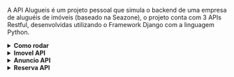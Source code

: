 A API Alugueis é um projeto pessoal que simula o backend de uma empresa de aluguéis de imóveis (baseado na Seazone), o projeto conta com 3 APIs Restful, desenvolvidas utilizando o Framework Django com a linguagem Python.

<details>
<summary><strong>Como rodar</strong></summary><br />

**Ambiente de desenvolvimento:**
  - Rode o comando `python3 -m venv env` para criar seu ambiente de desenvolvimento.
  - Rode o comando `env/Scripts/activate.bat` para acessar seu ambiente de desenvolvimento.

**Dependencias:**
  - Rode o comando `pip install django`
  - Rode o comando `pip install django_rest_framework`
  - Rode o comando `pip install requests`
  
**Start up:**
 - Rode o comando `python3 manage.py makemigrations`
 - Rode o comando `python3 manage.py migrate`
 - Rode o comando `python3 manage.py seed`
 - Por fim rode o comando `python3 manage.py runserver` para startar a aplicação.

**Testes:**
 - Rode o comando `python3 manage.py test` para rodas os testes da aplicação.

</details>

<details>
<summary><strong>Imovel API</strong></summary><br />

**`GET /imovel`**
 - Retorna todos imoveis:
```json
[
    {
        "id": "<imovelId>",
        "max_hospedes": "<max_hospedes>",
        "banheiros": "<banheiros>",
        "pet": "<pet>",
        "limpeza": "<limpeza>",
        "ativacao": "<ativacao>",
        "criacao": "<criacao>",
        "atualizacao": "<atualizacao>",
        "anuncios": ["<anuncios.id: anuncios.plataforma>"],
    },
    {
        "imovel 2 ..."
    }
]
```

**`GET /imovel/<imovel_id>`**
 - Retorna o imovel do id mencionado:
```json
{
    "id": "<imovelId>",
    "max_hospedes": "<max_hospedes>",
    "banheiros": "<banheiros>",
    "pet": "<pet>",
    "limpeza": "<limpeza>",
    "ativacao": "<ativacao>",
    "criacao": "<criacao>",
    "atualizacao": "<atualizacao>",
    "anuncios": ["<anuncios.id: anuncios.plataforma>"],
}
```

**`POST /imovel`**
 - Você deve preencher o body com os campos `max_hospedes`, `banheiros`, `pet` e `limpeza` exemplo:
 ```json
{
    "max_hospedes": 3,
    "banheiros": 2,
    "pet": true,
    "limpeza": 150.50
}
```
 - Em caso de sucesso, retorna as informações do imovel criado:
```json
{
    "id": "<imovelId>",
    "max_hospedes": "<max_hospedes>",
    "banheiros": "<banheiros>",
    "pet": "<pet>",
    "limpeza": "<limpeza>",
    "ativacao": "<ativacao>",
    "criacao": "<criacao>",
    "atualizacao": "<atualizacao>",
    "anuncios": ["<anuncios.id: anuncios.plataforma>"],
}
```

**`PUT /imovel/<imovel_id>`**
 - Você deve preencher o body com os campos `max_hospedes`, `banheiros`, `pet` e `limpeza` exemplo:
 ```json
{
    "max_hospedes": 4,
    "banheiros": 2,
    "pet": true,
    "limpeza": 150.50
}
```
 - Em caso de sucesso, retorna as informações do imovel atualizado:
```json
{
    "id": "<imovelId>",
    "max_hospedes": "<max_hospedes>",
    "banheiros": "<banheiros>",
    "pet": "<pet>",
    "limpeza": "<limpeza>",
    "ativacao": "<ativacao>",
    "criacao": "<criacao>",
    "atualizacao": "<atualizacao>",
    "anuncios": ["<anuncios.id: anuncios.plataforma>"],
}
```

**`DEL /imovel/<imovel_id>`**
 - Em caso de sucesso, retorna as informações de sucesso:
```json
{
    "res": "Object deleted!"
}
```
</details>

<details>
<summary><strong>Anuncio API</strong></summary><br />

**`GET /anuncio`**
 - Retorna todos anuncios:
```json
[
    {
        "id": "<anuncio_id>",
        "imovel_id": "<imovel_id>",
        "plataforma": "<plataforma>",
        "taxa_plataforma": "<taxa_plataforma>",
        "criacao": "<criacao>",
        "atualizacao": "<atualizacao>",
        "reservas": ["<reservas.id: reservas.preco_total>"],
    },
    {
        "anuncio 2 ..."
    }
]
```

**`GET /anuncio/<anuncio_id>`**
 - Retorna o anuncio do id mencionado:
```json
{
    "id": "<anuncio_id>",
    "imovel_id": "<imovel_id>",
    "plataforma": "<plataforma>",
    "taxa_plataforma": "<taxa_plataforma>",
    "criacao": "<criacao>",
    "atualizacao": "<atualizacao>",
    "reservas": ["<reservas.id: reservas.preco_total>"],
}
```

**`POST /anuncio`**
 - Você deve preencher o body com os campos `imovel_id`, `plataforma` e `taxa_plataforma` exemplo:
 ```json
{
    "imovel_id": "valid imovel id",
    "plataforma": "AirBnB",
    "taxa_plataforma": 150.50
}
```
 - Em caso de sucesso, retorna as informações do anuncio criado:
```json
{
    "id": "<anuncio_id>",
    "imovel_id": "<imovel_id>",
    "plataforma": "<plataforma>",
    "taxa_plataforma": "<taxa_plataforma>",
    "criacao": "<criacao>",
    "atualizacao": "<atualizacao>",
    "reservas": ["<reservas.id: reservas.preco_total>"],
}
```

**`PUT /anuncio/<anuncio_id>`**
 - Você deve preencher o body com os campos `imovel_id`, `plataforma` e `taxa_plataforma` exemplo:
 ```json
{
    "imovel_id": "valid imovel id",
    "plataforma": "AirBnB",
    "taxa_plataforma": 150.50
}
```
 - Em caso de sucesso, retorna as informações do anuncio atualizado:
```json
{
    "id": "<anuncio_id>",
    "imovel_id": "<imovel_id>",
    "plataforma": "<plataforma>",
    "taxa_plataforma": "<taxa_plataforma>",
    "criacao": "<criacao>",
    "atualizacao": "<atualizacao>",
    "reservas": ["<reservas.id: reservas.preco_total>"],
}
```

</details>

<details>
<summary><strong>Reserva API</strong></summary><br />

**`GET /reserva`**
 - Retorna todas reservas:
```json
[
    {
        "id": "<reserva_id>",
        "anuncio_id": "<anuncio_id>",
        "check_in": "<check_in>",
        "check_out": "<check_out>",
        "preco_total": "<preco_total>",
        "comentario": "<comentario>",
        "hospedes": "<hospedes>",
        "criacao": "<criacao>",
        "atualizacao": "<atualizacao>",
    },
    {
        "reserva 2 ..."
    }
]
```

**`GET /reserva/<reserva_id>`**
 - Retorna reserva do id mencionado:
```json
{
    "id": "<reserva_id>",
    "anuncio_id": "<anuncio_id>",
    "check_in": "<check_in>",
    "check_out": "<check_out>",
    "preco_total": "<preco_total>",
    "comentario": "<comentario>",
    "hospedes": "<hospedes>",
    "criacao": "<criacao>",
    "atualizacao": "<atualizacao>",
}
```

**`POST /reserva`**
 - Você deve preencher o body com os campos `anuncio_id`, `check_in`, `check_out`, `preco_total`, `comentario` `hospedes` exemplo:
 ```json
{
    "anuncio_id": "10145e55-6bc1-4e1c-b6f4-22dee9369f67",
    "check_in": "2020-05-21",
    "check_out": "2020-04-23",
    "preco_total": 500.50,
    "comentario": "gostei muito",
    "hospedes": 3
}
```
 - Em caso de sucesso, retorna as informações da reserva criada:
```json
{
    "id": "<reserva_id>",
    "anuncio_id": "<anuncio_id>",
    "check_in": "<check_in>",
    "check_out": "<check_out>",
    "preco_total": "<preco_total>",
    "comentario": "<comentario>",
    "hospedes": "<hospedes>",
    "criacao": "<criacao>",
    "atualizacao": "<atualizacao>",
}
```

**`DEL /reserva/<reserva_id>`**
 - Em caso de sucesso, retorna as informações de sucesso:
```json
{
    "res": "Object deleted!"
}
```

</details>

